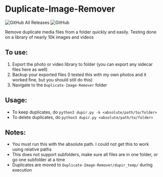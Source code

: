 # Duplicate-Image-Remover


![GitHub All Releases](https://img.shields.io/github/downloads/shitwolfymakes/Duplicate-Image-Remover/total?color=dark%20green&style=plastic)
![GitHub](https://img.shields.io/github/license/shitwolfymakes/Duplicate-Image-Remover?style=plastic)

Remove duplicate media files from a folder quickly and easily. Testing done on a library of nearly 10k images and videos

## To use:
 1) Export the photo or video library to folder (you can export any sidecar files here as well)
 2) Backup your exported files (I tested this with my own photos and it worked fine, but you should still do this)
 3) Navigate to the `Duplicate-Image-Remover` folder

## Usage:
 - To keep duplicates, do `python3 dupir.py -k <absolute/path/to/folder>`
 - To delete duplicates, do `python3 dupir.py <absolute/path/to/folder>`

## Notes:
 - You must run this with the absolute path. I could not get this to work using relative paths
 - This does not support subfolders, make sure all files are in one folder, or go one subfolder at a time
 - Duplicates are moved to `Duplicate-Image-Remover/dupir_temp/` during execution
